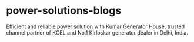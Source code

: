 # power-solutions-blogs
Efficient and reliable power solution with Kumar Generator House, trusted channel partner of KOEL and No.1 Kirloskar generator dealer in Delhi, India.
